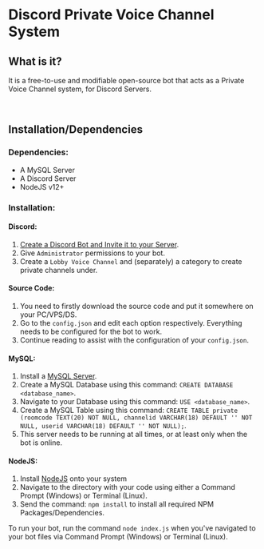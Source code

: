 # Discord Private Voice Channel System

## What is it?
It is a free-to-use and modifiable open-source bot that acts as a Private Voice Channel system, for Discord Servers. 

<br>

## Installation/Dependencies

### Dependencies:

* A MySQL Server
* A Discord Server
* NodeJS v12+

### Installation:

#### Discord:

1. [Create a Discord Bot and Invite it to your Server](https://discordpy.readthedocs.io/en/latest/discord.html).
2. Give `Administrator` permissions to your bot.
3. Create a `Lobby Voice Channel` and (separately) a category to create private channels under.


#### Source Code:

1. You need to firstly download the source code and put it somewhere on your PC/VPS/DS.
2. Go to the `config.json` and edit each option respectively. Everything needs to be configured for the bot to work. 
3. Continue reading to assist with the configuration of your `config.json`.

#### MySQL:

1. Install a [MySQL Server](https://dev.mysql.com/doc/mysql-installation-excerpt/5.7/en/).
2. Create a MySQL Database using this command: ```CREATE DATABASE <database_name>```.
3. Navigate to your Database using this command: ```USE <database_name>```.
4. Create a MySQL Table using this command: ```CREATE TABLE private (roomcode TEXT(20) NOT NULL, channelid VARCHAR(18) DEFAULT '' NOT NULL, userid VARCHAR(18) DEFAULT '' NOT NULL);```.
5. This server needs to be running at all times, or at least only when the bot is online.

#### NodeJS:

1. Install [NodeJS](https://nodejs.org/en/download/) onto your system
2. Navigate to the directory with your code using either a Command Prompt (Windows) or Terminal (Linux).
3. Send the command: ```npm install``` to install all required NPM Packages/Dependencies.

To run your bot, run the command `node index.js` when you've navigated to your bot files via Command Prompt (Windows) or Terminal (Linux).
